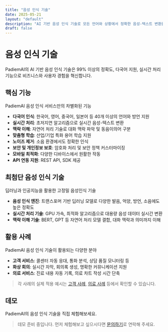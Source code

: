 ```yaml
---
title: "음성 인식 기술"
date: 2025-05-21
layout: "default"
description: "AI 기반 음성 인식 기술로 모든 언어와 상황에서 정확한 음성-텍스트 변환을 제공합니다. 99% 이상의 정확도, 다국어 지원, 실시간 처리 기능으로 비즈니스와 사용자 경험을 혁신하세요."
draft: false
---
```


# 음성 인식 기술

PadiemAI의 AI 기반 음성 인식 기술은 99% 이상의 정확도, 다국어 지원, 실시간 처리 기능으로 비즈니스와 사용자 경험을 혁신합니다.

## 핵심 기능
PadiemAI 음성 인식 서비스만의 차별화된 기능

- **다국어 인식**: 한국어, 영어, 중국어, 일본어 등 40개 이상의 언어와 방언 지원
- **실시간 처리**: 초저지연 알고리즘으로 실시간 음성-텍스트 변환
- **맥락 이해**: 자연어 처리 기술로 대화 맥락 파악 및 동음이의어 구분
- **맞춤형 학습**: 산업/기업 특화 용어 학습 지원
- **노이즈 제거**: 소음 환경에서도 정확한 인식
- **보안 및 개인정보 보호**: 암호화 처리 및 보안 정책 커스터마이징
- **모바일 최적화**: 다양한 디바이스에서 원활한 작동
- **API 연동 지원**: REST API, SDK 제공

## 최첨단 음성 인식 기술
딥러닝과 인공지능을 활용한 고정밀 음성인식 기술

- **음성 인식 엔진**: 트랜스포머 기반 딥러닝 모델로 다양한 발음, 억양, 방언, 소음에도 높은 정확도
- **실시간 처리 기술**: GPU 가속, 최적화 알고리즘으로 대용량 음성 데이터 실시간 변환
- **맥락 이해 기술**: BERT, GPT 등 자연어 처리 모델 결합, 대화 맥락과 의미까지 이해

## 활용 사례
PadiemAI 음성 인식 기술이 활용되는 다양한 분야

- **고객 서비스**: 콜센터 자동 응대, 통화 분석, 상담 품질 모니터링 등
- **화상 회의**: 실시간 자막, 회의록 생성, 명확한 커뮤니케이션 지원
- **의료 서비스**: 진료 내용 자동 기록, 의료 차트 작성 시간 단축

> 각 사례의 실제 적용 예시는 [고객 사례](/html/pages/success/customer.html), [의료 사례](/html/pages/success/healthcare.html) 등에서 확인할 수 있습니다.

## 데모
PadiemAI의 음성 인식 기술을 직접 체험해보세요.

> 데모 준비 중입니다. 먼저 체험해보고 싶으시다면 [문의하기](/html/pages/about/contact.html)로 연락해 주세요. 